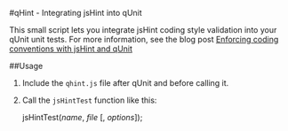 #qHint - Integrating jsHint into qUnit

This small script lets you integrate jsHint coding style validation into your qUnit unit tests. For more information, see the blog post [Enforcing coding conventions with jsHint and qUnit](http://blog.gyoshev.net/2011/04/enforcing-coding-conventions-with-jshint-and-qunit)

##Usage

1. Include the `qhint.js` file after qUnit and before calling it.

2. Call the `jsHintTest` function like this:

    jsHintTest(*name*, *file* [, *options*]);
 
